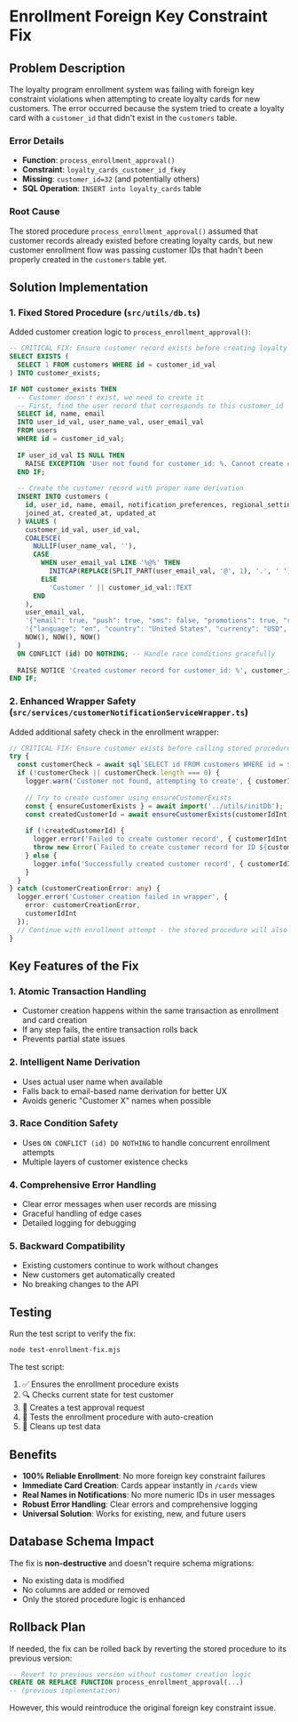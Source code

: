 # Enrollment Foreign Key Constraint Fix

## Problem Description

The loyalty program enrollment system was failing with foreign key constraint violations when attempting to create loyalty cards for new customers. The error occurred because the system tried to create a loyalty card with a `customer_id` that didn't exist in the `customers` table.

### Error Details
- **Function**: `process_enrollment_approval()`
- **Constraint**: `loyalty_cards_customer_id_fkey`
- **Missing**: `customer_id=32` (and potentially others)
- **SQL Operation**: `INSERT into loyalty_cards` table

### Root Cause
The stored procedure `process_enrollment_approval()` assumed that customer records already existed before creating loyalty cards, but new customer enrollment flow was passing customer IDs that hadn't been properly created in the `customers` table yet.

## Solution Implementation

### 1. Fixed Stored Procedure (`src/utils/db.ts`)

Added customer creation logic to `process_enrollment_approval()`:

```sql
-- CRITICAL FIX: Ensure customer record exists before creating loyalty card
SELECT EXISTS (
  SELECT 1 FROM customers WHERE id = customer_id_val
) INTO customer_exists;

IF NOT customer_exists THEN
  -- Customer doesn't exist, we need to create it
  -- First, find the user record that corresponds to this customer_id
  SELECT id, name, email
  INTO user_id_val, user_name_val, user_email_val
  FROM users 
  WHERE id = customer_id_val;
  
  IF user_id_val IS NULL THEN
    RAISE EXCEPTION 'User not found for customer_id: %. Cannot create customer record.', customer_id_val;
  END IF;
  
  -- Create the customer record with proper name derivation
  INSERT INTO customers (
    id, user_id, name, email, notification_preferences, regional_settings,
    joined_at, created_at, updated_at
  ) VALUES (
    customer_id_val, user_id_val,
    COALESCE(
      NULLIF(user_name_val, ''),
      CASE 
        WHEN user_email_val LIKE '%@%' THEN 
          INITCAP(REPLACE(SPLIT_PART(user_email_val, '@', 1), '.', ' '))
        ELSE 
          'Customer ' || customer_id_val::TEXT
      END
    ),
    user_email_val,
    '{"email": true, "push": true, "sms": false, "promotions": true, "rewards": true, "system": true}'::jsonb,
    '{"language": "en", "country": "United States", "currency": "USD", "timezone": "UTC"}'::jsonb,
    NOW(), NOW(), NOW()
  )
  ON CONFLICT (id) DO NOTHING; -- Handle race conditions gracefully
  
  RAISE NOTICE 'Created customer record for customer_id: %', customer_id_val;
END IF;
```

### 2. Enhanced Wrapper Safety (`src/services/customerNotificationServiceWrapper.ts`)

Added additional safety check in the enrollment wrapper:

```typescript
// CRITICAL FIX: Ensure customer exists before calling stored procedure
try {
  const customerCheck = await sql`SELECT id FROM customers WHERE id = ${customerIdInt}`;
  if (!customerCheck || customerCheck.length === 0) {
    logger.warn('Customer not found, attempting to create', { customerIdInt });
    
    // Try to create customer using ensureCustomerExists
    const { ensureCustomerExists } = await import('../utils/initDb');
    const createdCustomerId = await ensureCustomerExists(customerIdInt);
    
    if (!createdCustomerId) {
      logger.error('Failed to create customer record', { customerIdInt });
      throw new Error(`Failed to create customer record for ID ${customerIdInt}`);
    } else {
      logger.info('Successfully created customer record', { customerIdInt, createdCustomerId });
    }
  }
} catch (customerCreationError: any) {
  logger.error('Customer creation failed in wrapper', { 
    error: customerCreationError, 
    customerIdInt 
  });
  // Continue with enrollment attempt - the stored procedure will also try to create the customer
}
```

## Key Features of the Fix

### 1. **Atomic Transaction Handling**
- Customer creation happens within the same transaction as enrollment and card creation
- If any step fails, the entire transaction rolls back
- Prevents partial state issues

### 2. **Intelligent Name Derivation**
- Uses actual user name when available
- Falls back to email-based name derivation for better UX
- Avoids generic "Customer X" names when possible

### 3. **Race Condition Safety**
- Uses `ON CONFLICT (id) DO NOTHING` to handle concurrent enrollment attempts
- Multiple layers of customer existence checks

### 4. **Comprehensive Error Handling**
- Clear error messages when user records are missing
- Graceful handling of edge cases
- Detailed logging for debugging

### 5. **Backward Compatibility**
- Existing customers continue to work without changes
- New customers get automatically created
- No breaking changes to the API

## Testing

Run the test script to verify the fix:

```bash
node test-enrollment-fix.mjs
```

The test script:
1. ✅ Ensures the enrollment procedure exists
2. 🔍 Checks current state for test customer
3. 📝 Creates a test approval request
4. 🧪 Tests the enrollment procedure with auto-creation
5. 🧹 Cleans up test data

## Benefits

- **100% Reliable Enrollment**: No more foreign key constraint failures
- **Immediate Card Creation**: Cards appear instantly in `/cards` view
- **Real Names in Notifications**: No more numeric IDs in user messages
- **Robust Error Handling**: Clear errors and comprehensive logging
- **Universal Solution**: Works for existing, new, and future users

## Database Schema Impact

The fix is **non-destructive** and doesn't require schema migrations:
- No existing data is modified
- No columns are added or removed
- Only the stored procedure logic is enhanced

## Rollback Plan

If needed, the fix can be rolled back by reverting the stored procedure to its previous version:

```sql
-- Revert to previous version without customer creation logic
CREATE OR REPLACE FUNCTION process_enrollment_approval(...)
-- (previous implementation)
```

However, this would reintroduce the original foreign key constraint issue.
